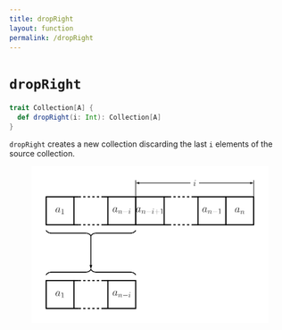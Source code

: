 ```yaml
---
title: dropRight
layout: function
permalink: /dropRight
---
```


# `dropRight`

~~~ scala
trait Collection[A] {
  def dropRight(i: Int): Collection[A]
}
~~~

`dropRight` creates a new collection discarding the last `i` elements of the
source collection.

<figure class="diagram">
  <img src="images/dropRight.svg" alt="dropRight function">
  <!-- <figcaption class="diagram-desc"><code>dropRight</code> applies the function -->
  <!-- <code>g</code> after apply the one it belongs to.</figcaption> -->
</figure>
